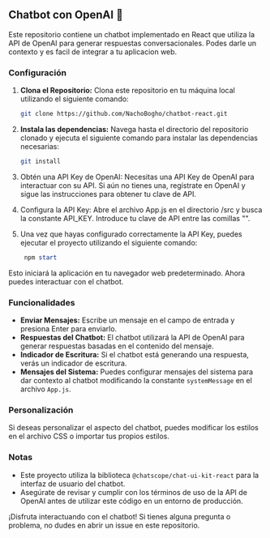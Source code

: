 ## Chatbot con OpenAI 🤖

Este repositorio contiene un chatbot implementado en React que utiliza la API de OpenAI para generar respuestas conversacionales. 
Podes darle un contexto y es facil de integrar a tu aplicacion web.

### Configuración

1. **Clona el Repositorio:** Clona este repositorio en tu máquina local utilizando el siguiente comando:
   ```bash 
   git clone https://github.com/NachoBogho/chatbot-react.git


2. **Instala las dependencias:** Navega hasta el directorio del repositorio clonado y ejecuta el siguiente comando para instalar las dependencias necesarias:
   ```bash 
   git install

3. Obtén una API Key de OpenAI: Necesitas una API Key de OpenAI para interactuar con su API. Si aún no tienes una, regístrate en OpenAI y sigue las instrucciones para obtener tu clave de API.

4. Configura la API Key: Abre el archivo App.js en el directorio /src y busca la constante API_KEY. Introduce tu clave de API entre las comillas "".

5. Una vez que hayas configurado correctamente la API Key, puedes ejecutar el proyecto utilizando el siguiente comando:
   ```powershell
    npm start

Esto iniciará la aplicación en tu navegador web predeterminado. Ahora puedes interactuar con el chatbot.

### Funcionalidades

- **Enviar Mensajes:** Escribe un mensaje en el campo de entrada y presiona Enter para enviarlo.
- **Respuestas del Chatbot:** El chatbot utilizará la API de OpenAI para generar respuestas basadas en el contenido del mensaje.
- **Indicador de Escritura:** Si el chatbot está generando una respuesta, verás un indicador de escritura.
- **Mensajes del Sistema:** Puedes configurar mensajes del sistema para dar contexto al chatbot modificando la constante `systemMessage` en el archivo `App.js`.


### Personalización

Si deseas personalizar el aspecto del chatbot, puedes modificar los estilos en el archivo CSS o importar tus propios estilos.


### Notas

- Este proyecto utiliza la biblioteca `@chatscope/chat-ui-kit-react` para la interfaz de usuario del chatbot.
- Asegúrate de revisar y cumplir con los términos de uso de la API de OpenAI antes de utilizar este código en un entorno de producción.

¡Disfruta interactuando con el chatbot! Si tienes alguna pregunta o problema, no dudes en abrir un issue en este repositorio.







